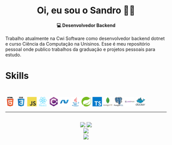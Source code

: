 # <div align="center">Oi, eu sou o Sandro 🙋‍♂️</div>
#### <div align="center">  💻 Desenvolvedor Backend</div>

Trabalho atualmente na Cwi Software como desenvolvedor backend dotnet e curso Ciência da Computação na Unisinos. Esse é meu repositório pessoal onde publico trabalhos da graduação e projetos pessoais para estudo.

# <div>Skills </div>
<br>
<div>
<p align="left">
    <img
    src="https://raw.githubusercontent.com/devicons/devicon/master/icons/html5/html5-original-wordmark.svg"
    alt="html5"
    width="30"
    height="30"
    title="HTML5"
  />
  <img
    src="https://raw.githubusercontent.com/devicons/devicon/master/icons/css3/css3-original-wordmark.svg"
    alt="css3"
    width="30"
    height="30"
    title="CSS3"
  />
    <img
    src="https://raw.githubusercontent.com/devicons/devicon/master/icons/javascript/javascript-original.svg"
    alt="javascript"
    width="30"
    height="30"
    title="JavaScript"
  />
    <img
    src="https://raw.githubusercontent.com/devicons/devicon/master/icons/react/react-original-wordmark.svg"
    alt="react"
    width="30"
    height="30"
    title="React"
  />
    <img
    src="https://raw.githubusercontent.com/devicons/devicon/master/icons/csharp/csharp-original.svg"
    alt="csharp"
    width="30"
    height="30"
    title="C#"
  />
  <img
    src="https://raw.githubusercontent.com/devicons/devicon/master/icons/dot-net/dot-net-original.svg"
    alt="dotnet"
    width="30"
    height="30"
    title=".Net Core"
  />
  <img
    src="https://raw.githubusercontent.com/devicons/devicon/master/icons/java/java-original.svg"
    alt="java"
    width="30"
    height="30"
    title="Java"
  />
  <img
    src="https://raw.githubusercontent.com/devicons/devicon/master/icons/spring/spring-original.svg"
    alt="spring"
    width="30"
    height="30"
    title="SpringBoot"
  />
    <img
      src="https://raw.githubusercontent.com/devicons/devicon/master/icons/typescript/typescript-original.svg"
      alt="typescript"
      width="30"
      height="30"
      title="TypeScript"
    />
    <img
      src="https://raw.githubusercontent.com/devicons/devicon/master/icons/mongodb/mongodb-original-wordmark.svg"
      alt="mongodb"
      width="30"
      height="30"
      title="MongoDB"
    />
  <img
      src="https://raw.githubusercontent.com/devicons/devicon/master/icons/postgresql/postgresql-original-wordmark.svg"
      alt="postgres"
      width="30"
      height="30"
      title="Postgres"
    />
  <img
      src="https://raw.githubusercontent.com/devicons/devicon/master/icons/podman/podman-original-wordmark.svg"
      alt="podman"
      width="30"
      height="30"
      title="Podman"
    />
  <img
      src="https://raw.githubusercontent.com/devicons/devicon/master/icons/docker/docker-original-wordmark.svg"
      alt="docker"
      width="30"
      height="30"
      title="Docker"
    />
    </div>
</p>
<hr>
<div style="display: inline_block" align="center"><br>
<img height="140"  src="https://github-readme-stats.vercel.app/api?username=sferriss&show_icons=true&theme=ocean_dark&hide=stars,issues&locale=pt-br">
<img height="140"  src="https://github-readme-stats.vercel.app/api/top-langs/?username=sferriss&layout=compact&theme=ocean_dark&locale=pt-br">  
</div>
<div align="center"> 
  <div>
    <a href="https://www.linkedin.com/in/ferr1ss/"/>
    <img src="https://img.shields.io/badge/LinkedIn-0077B5?style=for-the-badge&logo=linkedin&logoColor=white">
  </div>
  <img  src="https://komarev.com/ghpvc/?username=your-github-sferriss&color=green">
</div>

